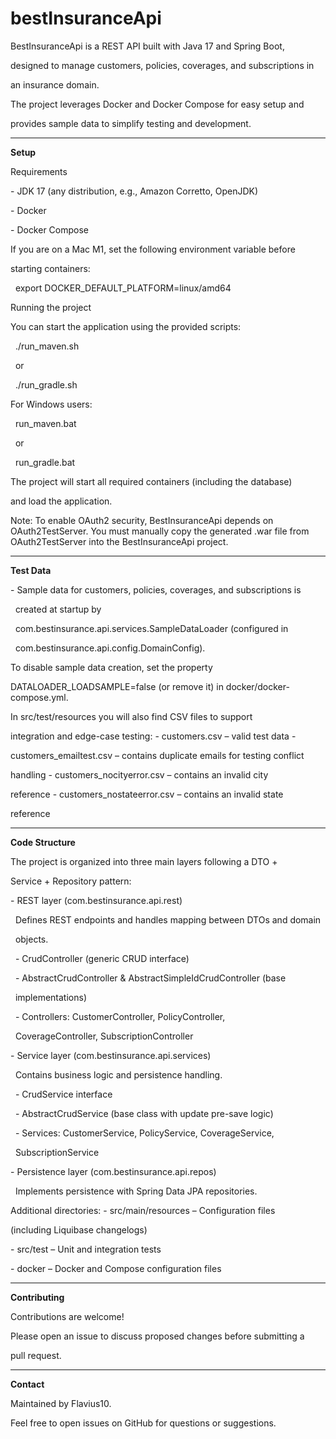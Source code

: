 # **bestInsuranceApi**



BestInsuranceApi is a REST API built with Java 17 and Spring Boot,

designed to manage customers, policies, coverages, and subscriptions in

an insurance domain.

The project leverages Docker and Docker Compose for easy setup and

provides sample data to simplify testing and development.



------------------------------------------------------------------------



**Setup**



Requirements



\-   JDK 17 (any distribution, e.g., Amazon Corretto, OpenJDK)

\-   Docker

\-   Docker Compose



If you are on a Mac M1, set the following environment variable before

starting containers:



&nbsp;   export DOCKER\_DEFAULT\_PLATFORM=linux/amd64



Running the project



You can start the application using the provided scripts:



&nbsp;   ./run\_maven.sh

&nbsp;   or

&nbsp;   ./run\_gradle.sh



For Windows users:



&nbsp;   run\_maven.bat

&nbsp;   or

&nbsp;   run\_gradle.bat



The project will start all required containers (including the database)

and load the application.

Note: To enable OAuth2 security, BestInsuranceApi depends on OAuth2TestServer.
You must manually copy the generated .war file from OAuth2TestServer into the BestInsuranceApi project.


------------------------------------------------------------------------



**Test Data**



\-   Sample data for customers, policies, coverages, and subscriptions is

&nbsp;   created at startup by

&nbsp;   com.bestinsurance.api.services.SampleDataLoader (configured in

&nbsp;   com.bestinsurance.api.config.DomainConfig).



To disable sample data creation, set the property

DATALOADER\_LOADSAMPLE=false (or remove it) in docker/docker-compose.yml.



In src/test/resources you will also find CSV files to support

integration and edge-case testing: - customers.csv – valid test data -

customers\_emailtest.csv – contains duplicate emails for testing conflict

handling - customers\_nocityerror.csv – contains an invalid city

reference - customers\_nostateerror.csv – contains an invalid state

reference



------------------------------------------------------------------------



**Code Structure**



The project is organized into three main layers following a DTO +

Service + Repository pattern:



\-   REST layer (com.bestinsurance.api.rest)

&nbsp;   Defines REST endpoints and handles mapping between DTOs and domain

&nbsp;   objects.

&nbsp;   -   CrudController (generic CRUD interface)

&nbsp;   -   AbstractCrudController \& AbstractSimpleIdCrudController (base

&nbsp;       implementations)

&nbsp;   -   Controllers: CustomerController, PolicyController,

&nbsp;       CoverageController, SubscriptionController

\-   Service layer (com.bestinsurance.api.services)

&nbsp;   Contains business logic and persistence handling.

&nbsp;   -   CrudService interface

&nbsp;   -   AbstractCrudService (base class with update pre-save logic)

&nbsp;   -   Services: CustomerService, PolicyService, CoverageService,

&nbsp;       SubscriptionService

\-   Persistence layer (com.bestinsurance.api.repos)

&nbsp;   Implements persistence with Spring Data JPA repositories.



Additional directories: - src/main/resources – Configuration files

(including Liquibase changelogs)

\- src/test – Unit and integration tests

\- docker – Docker and Compose configuration files



------------------------------------------------------------------------



**Contributing**



Contributions are welcome!

Please open an issue to discuss proposed changes before submitting a

pull request.



------------------------------------------------------------------------



**Contact**



Maintained by Flavius10.

Feel free to open issues on GitHub for questions or suggestions.



